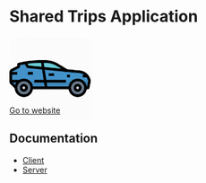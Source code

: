 # Shared Trips Application

  <a href="https://shared-travel.herokuapp.com/"> 
  <img src="https://raw.githubusercontent.com/MihailValkov/shared-trips/main/client/src/assets/static/images/trip-logo.png" style="max-width:150px;">
  <p style="margin-top:-30px;">Go to website</p>
  </a>


## Documentation
- [Client](https://github.com/MihailValkov/shared-trips/blob/main/client/README.md)
- [Server](https://github.com/MihailValkov/shared-trips/blob/main/server/readMe.md)
